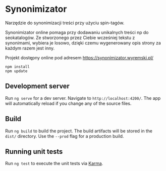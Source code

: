 # Synonimizator

Narzędzie do synonimizacji treści przy użyciu spin-tagów.

Synonimizator online pomaga przy dodawaniu unikalnych treści np do seokatalogów.
Ze stworzonego przez Ciebie wcześniej tekstu z synonimami, wybiera je losowo, dzięki czemu wygenerowany opis strony za każdym razem jest inny.

Projekt dostępny online pod adresem https://synonimizator.wyremski.pl/

```
npm install
npm update
```

## Development server

Run `ng serve` for a dev server. Navigate to `http://localhost:4200/`. The app will automatically reload if you change any of the source files.

## Build

Run `ng build` to build the project. The build artifacts will be stored in the `dist/` directory. Use the `--prod` flag for a production build.

## Running unit tests

Run `ng test` to execute the unit tests via [Karma](https://karma-runner.github.io).


